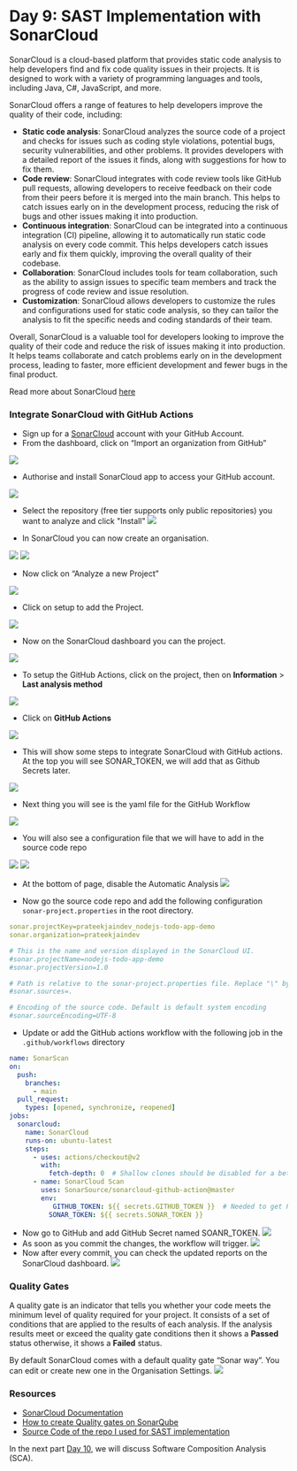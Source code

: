 # Day 9: SAST Implementation with SonarCloud

SonarCloud is a cloud-based platform that provides static code analysis to help developers find and fix code quality issues in their projects. It is designed to work with a variety of programming languages and tools, including Java, C#, JavaScript, and more.

SonarCloud offers a range of features to help developers improve the quality of their code, including:

- **Static code analysis**: SonarCloud analyzes the source code of a project and checks for issues such as coding style violations, potential bugs, security vulnerabilities, and other problems. It provides developers with a detailed report of the issues it finds, along with suggestions for how to fix them.
- **Code review**: SonarCloud integrates with code review tools like GitHub pull requests, allowing developers to receive feedback on their code from their peers before it is merged into the main branch. This helps to catch issues early on in the development process, reducing the risk of bugs and other issues making it into production.
- **Continuous integration**: SonarCloud can be integrated into a continuous integration (CI) pipeline, allowing it to automatically run static code analysis on every code commit. This helps developers catch issues early and fix them quickly, improving the overall quality of their codebase.
- **Collaboration**: SonarCloud includes tools for team collaboration, such as the ability to assign issues to specific team members and track the progress of code review and issue resolution.
- **Customization**: SonarCloud allows developers to customize the rules and configurations used for static code analysis, so they can tailor the analysis to fit the specific needs and coding standards of their team.

Overall, SonarCloud is a valuable tool for developers looking to improve the quality of their code and reduce the risk of issues making it into production. It helps teams collaborate and catch problems early on in the development process, leading to faster, more efficient development and fewer bugs in the final product.

Read more about SonarCloud [here](https://docs.sonarcloud.io/)

### Integrate SonarCloud with GitHub Actions

- Sign up for a [SonarCloud](https://sonarcloud.io/) account with your GitHub Account.
- From the dashboard, click on “Import an organization from GitHub”
    
![](images/day09-1.png)
    
- Authorise and install SonarCloud app to access your GitHub account.
    
![](images/day09-2.png)
    
- Select the repository (free tier supports only public repositories) you want to analyze and click "Install"
![](images/day09-3.png)
    
- In SonarCloud you can now create an organisation.

![](images/day09-4.png)
![](images/day09-5.png)

- Now click on “Analyze a new Project”

![](images/day09-6.png)

- Click on setup to add the Project.

![](images/day09-7.png)

- Now on the SonarCloud dashboard you can the project.

![](images/day09-8.png)

- To setup the GitHub Actions, click on the project, then on **Information** > **Last analysis method**

![](images/day09-9.png)

- Click on **GitHub Actions**

![](images/day09-10.png)

- This will show some steps to integrate SonarCloud with GitHub actions. At the top you will see SONAR_TOKEN, we will add that as Github Secrets later.

![](images/day09-11.png)

- Next thing you will see is the yaml file for the GitHub Workflow

![](images/day09-12.png)

- You will also see a configuration file that we will have to add in the source code repo

![](images/day09-13.png)
![](images/day09-14.png)

- At the bottom of page, disable the Automatic Analysis
![](images/day09-15.png)

- Now go the source code repo and add the following configuration `sonar-project.properties` in the root directory.

```yaml
sonar.projectKey=prateekjaindev_nodejs-todo-app-demo
sonar.organization=prateekjaindev

# This is the name and version displayed in the SonarCloud UI.
#sonar.projectName=nodejs-todo-app-demo
#sonar.projectVersion=1.0

# Path is relative to the sonar-project.properties file. Replace "\" by "/" on Windows.
#sonar.sources=.

# Encoding of the source code. Default is default system encoding
#sonar.sourceEncoding=UTF-8
```

- Update or add the GitHub actions workflow with the following job in the `.github/workflows` directory

```yaml
name: SonarScan
on:
  push:
    branches:
      - main
  pull_request:
    types: [opened, synchronize, reopened]
jobs:
  sonarcloud:
    name: SonarCloud
    runs-on: ubuntu-latest
    steps:
      - uses: actions/checkout@v2
        with:
          fetch-depth: 0  # Shallow clones should be disabled for a better relevancy of analysis
      - name: SonarCloud Scan
        uses: SonarSource/sonarcloud-github-action@master
        env:
           GITHUB_TOKEN: ${{ secrets.GITHUB_TOKEN }}  # Needed to get PR information, if any
          SONAR_TOKEN: ${{ secrets.SONAR_TOKEN }}
```
- Now go to GitHub and add GitHub Secret named SOANR_TOKEN.
![](images/day09-16.png)
- As soon as you commit the changes, the workflow will trigger.
![](images/day09-17.png)
- Now after every commit, you can check the updated reports on the SonarCloud dashboard.
![](images/day09-18.png)

### Quality Gates

A quality gate is an indicator that tells you whether your code meets the minimum level of quality required for your project. It consists of a set of conditions that are applied to the results of each analysis. If the analysis results meet or exceed the quality gate conditions then it shows a **Passed** status otherwise, it shows a **Failed** status.

By default SonarCloud comes with a default quality gate “Sonar way”. You can edit or create new one in the Organisation Settings.
![](images/day09-19.png)
### Resources

- [SonarCloud Documentation](https://docs.sonarcloud.io/)
- [How to create Quality gates on SonarQube](https://www.youtube.com/watch?v=8_Xt9vchlpY)
- [Source Code of the repo I used for SAST implementation](https://github.com/prateekjaindev/nodejs-todo-app-demo)

In the next part [Day 10](day10.md), we will discuss Software Composition Analysis (SCA).